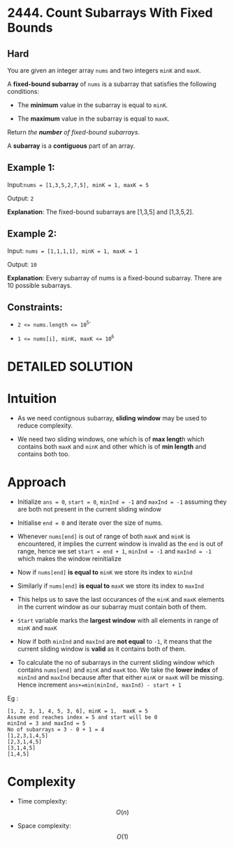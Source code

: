 # 2444. Count Subarrays With Fixed Bounds

## Hard

You are given an integer array `nums` and two integers `minK` and `maxK`.

A **fixed-bound subarray** of `nums` is a subarray that satisfies the following conditions:

- The **minimum** value in the subarray is equal to `minK`.

- The **maximum** value in the subarray is equal to `maxK`.

Return _the **number** of fixed-bound subarrays_.

A **subarray** is a **contiguous** part of an array.

## Example 1:

Input:`nums = [1,3,5,2,7,5], minK = 1, maxK = 5`

Output: `2`

**Explanation**: The fixed-bound subarrays are [1,3,5] and [1,3,5,2].

## Example 2:

Input: `nums = [1,1,1,1], minK = 1, maxK = 1`

Output: `10`

**Explanation**: Every subarray of nums is a fixed-bound subarray. There are 10 possible subarrays.

## Constraints:

- `2 <= nums.length <= 10`<sup>`5`</sup>`

- `1 <= nums[i], minK, maxK <= 10`<sup>`6`</sup>

# DETAILED SOLUTION

# Intuition

- As we need contignous subarray, **sliding window** may be used to reduce complexity.

- We need two sliding windows, one which is of **max lengt**h which contains both `maxK` and `minK` and other which is of **min length** and contains both too.

# Approach

- Initialize `ans = 0`, `start = 0`, `minInd = -1` and `maxInd = -1` assuming they are both not present in the current sliding window

- Initialise `end = 0` and iterate over the size of nums.

- Whenever `nums[end]` is out of range of both `maxK` and `minK` is encountered, it implies the current window is invalid as the `end` is out of range, hence we set `start = end + 1`, `minInd = -1` and `maxInd = -1` which makes the window reinitialize

- Now if `nums[end]` **is equal to** `minK` we store its index to `minInd`

- Similarly if `nums[end]` **is equal to** `maxK` we store its index to `maxInd`

- This helps us to save the last occurances of the `minK` and `maxK` elements in the current window as our subarray must contain both of them.

- `Start` variable marks the **largest window** with all elements in range of `minK` and `maxK`

- Now if both `minInd` and `maxInd` are **not equal** to `-1`, it means that the current sliding window is **valid** as it contains both of them.

- To calculate the no of subarrays in the current sliding window which contains `nums[end]` and `minK` and `maxK` too. We take the **lower index** of `minInd` and `maxInd` because after that either `minK` or `maxK` will be missing.
  Hence increment `ans+=min(minInd, maxInd) - start + 1`

Eg :

```
[1, 2, 3, 1, 4, 5, 3, 6], minK = 1,  maxK = 5
Assume end reaches index = 5 and start will be 0
minInd = 3 and maxInd = 5
No of subarrays = 3 - 0 + 1 = 4
[1,2,3,1,4,5]
[2,3,1,4,5]
[3,1,4,5]
[1,4,5]

```

# Complexity

- Time complexity:
  $$O(n)$$

- Space complexity:
  $$O(1)$$
